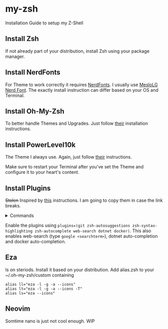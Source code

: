 # my-zsh
Installation Guide to setup my Z-Shell

## Install Zsh

If not already part of your distribution, install Zsh using your package manager.

## Install NerdFonts

For Theme to work correctly it requires [NerdFonts](https://www.nerdfonts.com). I usually use [MesloLG Nerd Font](https://github.com/ryanoasis/nerd-fonts/releases/download/v3.2.1/Meslo.zip). The exactly install instruction can differ based on your OS and Terminal.

## Install Oh-My-Zsh

To better handle Themes and Upgrades. Just follow [their](https://ohmyz.sh/#install) installation instructions.

## Install PowerLevel10k

The Theme I always use. Again, just follow [their](https://github.com/romkatv/powerlevel10k?tab=readme-ov-file#oh-my-zsh) instructions.

Make sure to restart your Terminal after you've set the Theme and configure it to your heart's content.

## Install Plugins

~~Stolen~~ Inspired by [this](https://gist.github.com/n1snt/454b879b8f0b7995740ae04c5fb5b7df) instructions. I am going to copy them in case the link breaks.

<details>
<summary>Commands</summary>

### autosuggesions plugin

```
git clone https://github.com/zsh-users/zsh-autosuggestions.git $ZSH_CUSTOM/plugins/zsh-autosuggestions
```

### zsh-syntax-highlighting plugin
 
```
git clone https://github.com/zsh-users/zsh-syntax-highlighting.git $ZSH_CUSTOM/plugins/zsh-syntax-highlighting
```
	
### zsh-fast-syntax-highlighting plugin
 
```
git clone https://github.com/zdharma-continuum/fast-syntax-highlighting.git ${ZSH_CUSTOM:-$HOME/.oh-my-zsh/custom}/plugins/fast-syntax-highlighting
```
	
### zsh-autocomplete plugin
	
```
git clone --depth 1 -- https://github.com/marlonrichert/zsh-autocomplete.git $ZSH_CUSTOM/plugins/zsh-autocomplete
```
</details>

Enable the plugins using `plugins=(git zsh-autosuggestions zsh-syntax-highlighting zsh-autocomplete web-search dotnet docker)`. This also enables web-search (type `google <searchterm>`), dotnet auto-completion and docker auto-completion.

## Eza

ls on steriods. Install it based on your distribution. Add alias.zsh to your ~/.oh-my-zsh/custom containing

```
alias ll="eza -l -g -a --icons"
alias lt="eza -l -g -a --icons -T"
alias ls="eza --icons"
```

## Neovim

Somtime nano is just not cool enough. WIP
